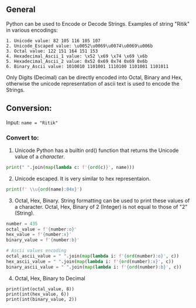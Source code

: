 ## General
Python can be used to Encode or Decode Strings. 
Examples of string "Ritik" in various encodings:
```
1. Unicode value: 82 105 116 105 107
2. Unicode_Escaped value: \u0052\u0069\u0074\u0069\u006b
3. Octal value: 122 151 164 151 153
4. Hexadecimal_Ascii_1 value: \x52 \x69 \x74 \x69 \x6b
5. Hexadecimal_Ascii_2 value: 0x52 0x69 0x74 0x69 0x6b
6. Binary_Ascii value: 1010010 1101001 1110100 1101001 1101011
```
Only Digits (Decimal) can be directly encoded into Octal, Binary and Hex, otherwise the unicode representation of ascii text is used to encode the Strings.

## Conversion:
Input: `name = "Ritik"`
### Convert to:
1. Unicode
Python has a builtin ord() function that returns the Unicode value of a *character*.
```python
print(" ".join(map(lambda c: f'{ord(c)}', name)))
```
2. Unicode escaped.
It is very similar to hex representaion.
```python
print(f' \\u{ord(name):04x}')
```

3. Octal, Hex, Binary.
String formatting can be used to print these values of a character.
Octal, Hex, Binary of 2 (Integer) is not equal to those of "2" (String).
```python
number = 435
octal_value = f'{number:o}'
hex_value = f'{number:x}'
binary_value = f'{number:b}'

# Ascii values encoding
octal_ascii_value = " ".join(map(lambda i: f'{ord(number):o}', c))
hex_ascii_value = " ".join(map(lambda i: f'{ord(number):x}', c))
binary_ascii_value = " ".join(map(lambda i: f'{ord(number):b}', c))
```

4. Octal, Hex, Binary to Decimal
```python3
print(int(octal_value, 8))
print(int(hex_value, 6))
print(int(binary_value, 2))
```
